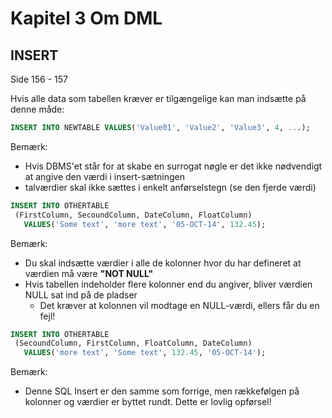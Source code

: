 # Kapitel 3 Om DML
## INSERT
Side 156 - 157

Hvis alle data som tabellen kræver er tilgængelige kan man indsætte på denne måde:
```SQL
INSERT INTO NEWTABLE VALUES('Value01', 'Value2', 'Value3', 4, ...);
```
Bemærk:
- Hvis DBMS'et står for at skabe en surrogat nøgle er det ikke nødvendigt at angive den værdi i insert-sætningen
- talværdier skal ikke sættes i enkelt anførselstegn (se den fjerde værdi)
 ```SQL
 INSERT INTO OTHERTABLE 
  (FirstColumn, SecoundColumn, DateColumn, FloatColumn) 
    VALUES('Some text', 'more text', '05-OCT-14', 132.45);
 ```
 Bemærk:
 - Du skal indsætte værdier i alle de kolonner hvor du har defineret at værdien må være **"NOT NULL"**
 - Hvis tabellen indeholder flere kolonner end du angiver, bliver værdien NULL sat ind på de pladser
   - Det kræver at kolonnen vil modtage en NULL-værdi, ellers får du en fejl!
 
 ```SQL
 INSERT INTO OTHERTABLE 
  (SecoundColumn, FirstColumn, FloatColumn, DateColumn) 
    VALUES('more text', 'Some text', 132.45, '05-OCT-14');
 ```
Bemærk:
- Denne SQL Insert er den samme som forrige, men rækkefølgen på kolonner og værdier er byttet rundt. Dette er lovlig opførsel!
